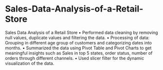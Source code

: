 # Sales-Data-Analysis-of-a-Retail-Store
Sales Data Analysis of a Retail Store 
• Performed data cleaning by removing null values, duplicate values and filtering the data.
• Processing of data: Grouping in different age group of customers and categorizing dates into months.
• Summarized the data using Pivot Table and Pivot Charts to get meaningful insights such as Sales in top 5 states, order
  status, number of orders through different channels.
• Used slicer filter for the dynamic visualization of the data.
